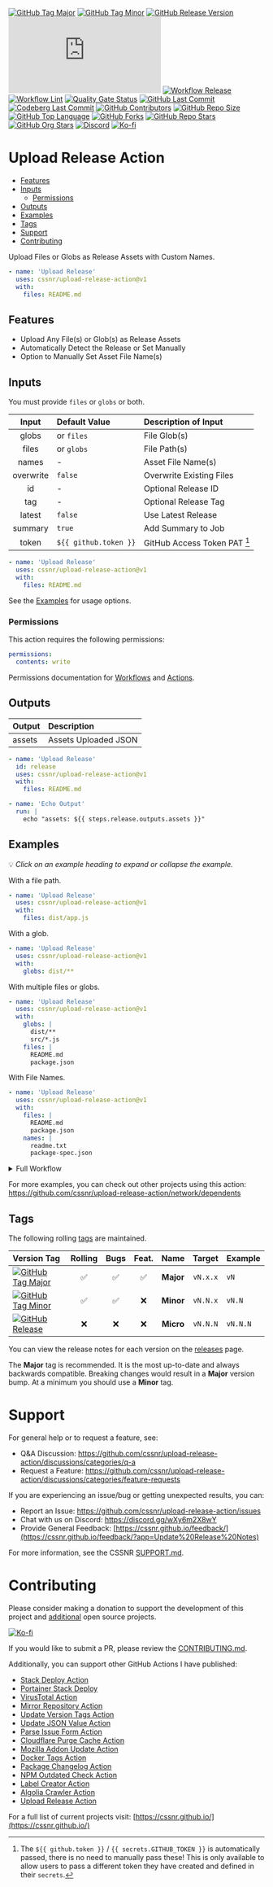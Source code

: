 [![GitHub Tag Major](https://img.shields.io/github/v/tag/cssnr/upload-release-action?sort=semver&filter=!v*.*&logo=git&logoColor=white&labelColor=585858&label=%20)](https://github.com/cssnr/upload-release-action/tags)
[![GitHub Tag Minor](https://img.shields.io/github/v/tag/cssnr/upload-release-action?sort=semver&filter=!v*.*.*&logo=git&logoColor=white&labelColor=585858&label=%20)](https://github.com/cssnr/upload-release-action/tags)
[![GitHub Release Version](https://img.shields.io/github/v/release/cssnr/upload-release-action?logo=git&logoColor=white&labelColor=585858&label=%20)](https://github.com/cssnr/upload-release-action/releases/latest)
[![GitHub Dist Size](https://img.shields.io/github/size/cssnr/upload-release-action/dist%2Findex.js?label=dist%20size)](https://github.com/cssnr/upload-release-action/blob/master/src/index.js)
[![Workflow Release](https://img.shields.io/github/actions/workflow/status/cssnr/upload-release-action/release.yaml?logo=cachet&label=release)](https://github.com/cssnr/upload-release-action/actions/workflows/release.yaml)
[![Workflow Lint](https://img.shields.io/github/actions/workflow/status/cssnr/upload-release-action/lint.yaml?logo=cachet&label=lint)](https://github.com/cssnr/upload-release-action/actions/workflows/lint.yaml)
[![Quality Gate Status](https://sonarcloud.io/api/project_badges/measure?project=cssnr_upload-release-action&metric=alert_status)](https://sonarcloud.io/summary/new_code?id=cssnr_upload-release-action)
[![GitHub Last Commit](https://img.shields.io/github/last-commit/cssnr/upload-release-action?logo=github&label=updated)](https://github.com/cssnr/upload-release-action/pulse)
[![Codeberg Last Commit](https://img.shields.io/gitea/last-commit/cssnr/upload-release-action/master?gitea_url=https%3A%2F%2Fcodeberg.org%2F&logo=codeberg&logoColor=white&label=updated)](https://codeberg.org/cssnr/upload-release-action)
[![GitHub Contributors](https://img.shields.io/github/contributors/cssnr/upload-release-action?logo=github)](https://github.com/cssnr/upload-release-action/graphs/contributors)
[![GitHub Repo Size](https://img.shields.io/github/repo-size/cssnr/upload-release-action?logo=bookstack&logoColor=white&label=repo%20size)](https://github.com/cssnr/upload-release-action)
[![GitHub Top Language](https://img.shields.io/github/languages/top/cssnr/upload-release-action?logo=htmx)](https://github.com/cssnr/upload-release-action)
[![GitHub Forks](https://img.shields.io/github/forks/cssnr/upload-release-action?style=flat&logo=github)](https://github.com/cssnr/upload-release-action/forks)
[![GitHub Repo Stars](https://img.shields.io/github/stars/cssnr/upload-release-action?style=flat&logo=github)](https://github.com/cssnr/upload-release-action/stargazers)
[![GitHub Org Stars](https://img.shields.io/github/stars/cssnr?style=flat&logo=github&label=org%20stars)](https://cssnr.github.io/)
[![Discord](https://img.shields.io/discord/899171661457293343?logo=discord&logoColor=white&label=discord&color=7289da)](https://discord.gg/wXy6m2X8wY)
[![Ko-fi](https://img.shields.io/badge/Ko--fi-72a5f2?logo=kofi&label=support)](https://ko-fi.com/cssnr)

# Upload Release Action

- [Features](#Features)
- [Inputs](#Inputs)
  - [Permissions](#Permissions)
- [Outputs](#Outputs)
- [Examples](#Examples)
- [Tags](#Tags)
- [Support](#Support)
- [Contributing](#Contributing)

Upload Files or Globs as Release Assets with Custom Names.

```yaml
- name: 'Upload Release'
  uses: cssnr/upload-release-action@v1
  with:
    files: README.md
```

## Features

- Upload Any File(s) or Glob(s) as Release Assets
- Automatically Detect the Release or Set Manually
- Option to Manually Set Asset File Name(s)

## Inputs

You must provide `files` or `globs` or both.

|   Input   | Default&nbsp;Value    | Description&nbsp;of&nbsp;Input |
| :-------: | :-------------------- | :----------------------------- |
|   globs   | or `files`            | File Glob(s)                   |
|   files   | or `globs`            | File Path(s)                   |
|   names   | -                     | Asset File Name(s)             |
| overwrite | `false`               | Overwrite Existing Files       |
|    id     | -                     | Optional Release ID            |
|    tag    | -                     | Optional Release Tag           |
|  latest   | `false`               | Use Latest Release             |
|  summary  | `true`                | Add Summary to Job             |
|   token   | `${{ github.token }}` | GitHub Access Token PAT [^1]   |

```yaml
- name: 'Upload Release'
  uses: cssnr/upload-release-action@v1
  with:
    files: README.md
```

See the [Examples](#examples) for usage options.

### Permissions

This action requires the following permissions:

```yaml
permissions:
  contents: write
```

Permissions documentation for [Workflows](https://docs.github.com/en/actions/writing-workflows/choosing-what-your-workflow-does/controlling-permissions-for-github_token) and [Actions](https://docs.github.com/en/actions/security-for-github-actions/security-guides/automatic-token-authentication).

## Outputs

| Output | Description          |
| :----- | :------------------- |
| assets | Assets Uploaded JSON |

```yaml
- name: 'Upload Release'
  id: release
  uses: cssnr/upload-release-action@v1
  with:
    files: README.md

- name: 'Echo Output'
  run: |
    echo "assets: ${{ steps.release.outputs.assets }}"
```

## Examples

💡 _Click on an example heading to expand or collapse the example._

With a file path.

```yaml
- name: 'Upload Release'
  uses: cssnr/upload-release-action@v1
  with:
    files: dist/app.js
```

With a glob.

```yaml
- name: 'Upload Release'
  uses: cssnr/upload-release-action@v1
  with:
    globs: dist/**
```

With multiple files or globs.

```yaml
- name: 'Upload Release'
  uses: cssnr/upload-release-action@v1
  with:
    globs: |
      dist/**
      src/*.js
    files: |
      README.md
      package.json
```

With File Names.

```yaml
- name: 'Upload Release'
  uses: cssnr/upload-release-action@v1
  with:
    files: |
      README.md
      package.json
    names: |
      readme.txt
      package-spec.json
```

<details><summary>Full Workflow</summary>

```yaml
name: 'Upload Release Action'

on:
  workflow_dispatch:
  release:
    types: [published]

permissions:
  contents: write

jobs:
  release:
    name: 'Release'
    runs-on: ubuntu-latest
    timeout-minutes: 5

    steps:
      - name: 'Checkout'
        uses: actions/checkout@v5

      - name: 'Upload Release'
        id: release
        uses: cssnr/upload-release-action@v1
        with:
          files: README.md

      - name: 'Echo Output'
        run: |
          echo "assets: ${{ steps.release.outputs.assets }}"
```

</details>

For more examples, you can check out other projects using this action:  
https://github.com/cssnr/upload-release-action/network/dependents

## Tags

The following rolling [tags](https://github.com/cssnr/upload-release-action/tags) are maintained.

| Version&nbsp;Tag                                                                                                                                                                                                           | Rolling | Bugs | Feat. |   Name    |  Target  | Example  |
| :------------------------------------------------------------------------------------------------------------------------------------------------------------------------------------------------------------------------- | :-----: | :--: | :---: | :-------: | :------: | :------- |
| [![GitHub Tag Major](https://img.shields.io/github/v/tag/cssnr/upload-release-action?sort=semver&filter=!v*.*&style=for-the-badge&label=%20&color=44cc10)](https://github.com/cssnr/upload-release-action/releases/latest) |   ✅    |  ✅  |  ✅   | **Major** | `vN.x.x` | `vN`     |
| [![GitHub Tag Minor](https://img.shields.io/github/v/tag/cssnr/upload-release-action?sort=semver&filter=!v*.*.*&style=for-the-badge&label=%20&color=blue)](https://github.com/cssnr/upload-release-action/releases/latest) |   ✅    |  ✅  |  ❌   | **Minor** | `vN.N.x` | `vN.N`   |
| [![GitHub Release](https://img.shields.io/github/v/release/cssnr/upload-release-action?style=for-the-badge&label=%20&color=red)](https://github.com/cssnr/upload-release-action/releases/latest)                           |   ❌    |  ❌  |  ❌   | **Micro** | `vN.N.N` | `vN.N.N` |

You can view the release notes for each version on the [releases](https://github.com/cssnr/upload-release-action/releases) page.

The **Major** tag is recommended. It is the most up-to-date and always backwards compatible.
Breaking changes would result in a **Major** version bump. At a minimum you should use a **Minor** tag.

# Support

For general help or to request a feature, see:

- Q&A Discussion: https://github.com/cssnr/upload-release-action/discussions/categories/q-a
- Request a Feature: https://github.com/cssnr/upload-release-action/discussions/categories/feature-requests

If you are experiencing an issue/bug or getting unexpected results, you can:

- Report an Issue: https://github.com/cssnr/upload-release-action/issues
- Chat with us on Discord: https://discord.gg/wXy6m2X8wY
- Provide General Feedback: [https://cssnr.github.io/feedback/](https://cssnr.github.io/feedback/?app=Update%20Release%20Notes)

For more information, see the CSSNR [SUPPORT.md](https://github.com/cssnr/.github/blob/master/.github/SUPPORT.md#support).

# Contributing

Please consider making a donation to support the development of this project
and [additional](https://cssnr.com/) open source projects.

[![Ko-fi](https://ko-fi.com/img/githubbutton_sm.svg)](https://ko-fi.com/cssnr)

If you would like to submit a PR, please review the [CONTRIBUTING.md](#contributing-ov-file).

Additionally, you can support other GitHub Actions I have published:

- [Stack Deploy Action](https://github.com/cssnr/stack-deploy-action?tab=readme-ov-file#readme)
- [Portainer Stack Deploy](https://github.com/cssnr/portainer-stack-deploy-action?tab=readme-ov-file#readme)
- [VirusTotal Action](https://github.com/cssnr/virustotal-action?tab=readme-ov-file#readme)
- [Mirror Repository Action](https://github.com/cssnr/mirror-repository-action?tab=readme-ov-file#readme)
- [Update Version Tags Action](https://github.com/cssnr/update-version-tags-action?tab=readme-ov-file#readme)
- [Update JSON Value Action](https://github.com/cssnr/update-json-value-action?tab=readme-ov-file#readme)
- [Parse Issue Form Action](https://github.com/cssnr/parse-issue-form-action?tab=readme-ov-file#readme)
- [Cloudflare Purge Cache Action](https://github.com/cssnr/cloudflare-purge-cache-action?tab=readme-ov-file#readme)
- [Mozilla Addon Update Action](https://github.com/cssnr/mozilla-addon-update-action?tab=readme-ov-file#readme)
- [Docker Tags Action](https://github.com/cssnr/docker-tags-action?tab=readme-ov-file#readme)
- [Package Changelog Action](https://github.com/cssnr/package-changelog-action?tab=readme-ov-file#readme)
- [NPM Outdated Check Action](https://github.com/cssnr/npm-outdated-action?tab=readme-ov-file#readme)
- [Label Creator Action](https://github.com/cssnr/label-creator-action?tab=readme-ov-file#readme)
- [Algolia Crawler Action](https://github.com/cssnr/algolia-crawler-action?tab=readme-ov-file#readme)
- [Upload Release Action](https://github.com/cssnr/upload-release-action?tab=readme-ov-file#readme)

For a full list of current projects visit: [https://cssnr.github.io/](https://cssnr.github.io/)

[^1]:
    The `${{ github.token }}` / `{{ secrets.GITHUB_TOKEN }}` is automatically passed, there is no need to manually pass these!
    This is only available to allow users to pass a different token they have created and defined in their `secrets`.
